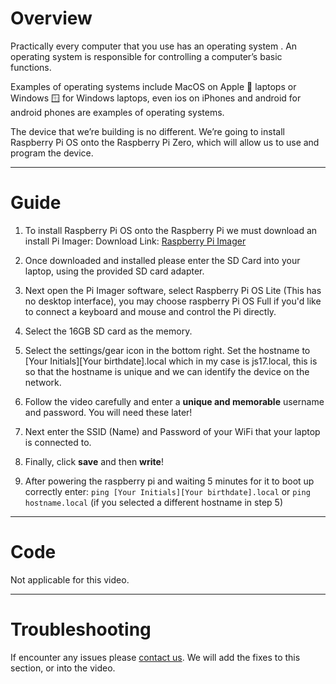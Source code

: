 # Overview 
Practically every computer that you use has an operating system . An operating system is responsible for controlling a computer’s basic functions. 

Examples of operating systems include MacOS on Apple 🍎 laptops or Windows 🪟 for Windows laptops, even ios on iPhones and android for android phones are examples of operating systems. 

The device that we’re building is no different. We’re going to install Raspberry Pi OS onto the Raspberry Pi Zero, which will allow us to use and program the device.

---
# Guide
1. To install Raspberry Pi OS onto the Raspberry Pi we must download an install Pi Imager:
Download Link: [Raspberry Pi Imager](https://www.raspberrypi.com/software/)

2. Once downloaded and installed please enter the SD Card into your laptop, using the provided SD card adapter.

3. Next open the Pi Imager software, select Raspberry Pi OS Lite (This has no desktop interface), you may choose raspberry Pi OS Full if you'd like to connect a keyboard and mouse and control the Pi directly.

4. Select the 16GB SD card as the memory. 

5. Select the settings/gear icon in the bottom right. Set the hostname to [Your Initials][Your birthdate].local which in my case is js17.local, this is so that the hostname is unique and we can identify the device on the network.

6. Follow the video carefully and enter a **unique and memorable** username and password. You will need these later!

7. Next enter the SSID (Name) and Password of your WiFi that your laptop is connected to.

8. Finally, click **save** and then **write**!

9. After powering the raspberry pi and waiting 5 minutes for it to boot up correctly enter:
`ping [Your Initials][Your birthdate].local` or `ping hostname.local` (if you selected a different hostname in step 5)

---
# Code
Not applicable for this video.

---
# Troubleshooting
If encounter any issues please [contact us](https://jambyte.io/contact). We will add the fixes to this section, or into the video.